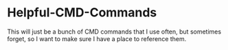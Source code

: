 # Helpful-CMD-Commands
This will just be a bunch of CMD commands that I use often, but sometimes forget, so I want to make sure I have a place to reference them.
